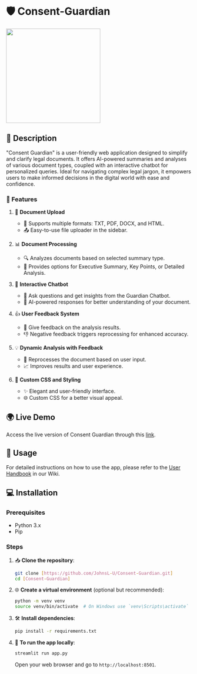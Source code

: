 # 🛡️ Consent-Guardian

<img src="https://github.com/JohnsL-U/Consent-Guardian/assets/93824716/365092b7-f5ab-4807-ac91-043bda15d158" width="256" height="auto"/>

## 📝 Description
"Consent Guardian" is a user-friendly web application designed to simplify and clarify legal documents. It offers AI-powered summaries and analyses of various document types, coupled with an interactive chatbot for personalized queries. Ideal for navigating complex legal jargon, it empowers users to make informed decisions in the digital world with ease and confidence.

### 🌟 Features

1. 📁 **Document Upload**
   - 🚀 Supports multiple formats: TXT, PDF, DOCX, and HTML.
   - 📤 Easy-to-use file uploader in the sidebar.

2. 📊 **Document Processing**
   - 🔍 Analyzes documents based on selected summary type.
   - 📑 Provides options for Executive Summary, Key Points, or Detailed Analysis.

3. 🤖 **Interactive Chatbot**
   - 💬 Ask questions and get insights from the Guardian Chatbot.
   - 🧠 AI-powered responses for better understanding of your document.

4. 👍 **User Feedback System**
   - 👏 Give feedback on the analysis results.
   - 👎 Negative feedback triggers reprocessing for enhanced accuracy.

5. 💡 **Dynamic Analysis with Feedback**
   - 🔄 Reprocesses the document based on user input.
   - 📈 Improves results and user experience.

6. 🎨 **Custom CSS and Styling**
   - ✨ Elegant and user-friendly interface.
   - 🌐 Custom CSS for a better visual appeal.

## 🌍 Live Demo
Access the live version of Consent Guardian through this [link](http://lb1-207137239.eu-central-1.elb.amazonaws.com/).

## 📘 Usage
For detailed instructions on how to use the app, please refer to the [User Handbook](https://github.com/JohnsL-U/Consent-Guardian/wiki/User-Handbook) in our Wiki.

## 💻 Installation

### Prerequisites
- Python 3.x
- Pip

### Steps
1. 📥 **Clone the repository**:
   ```bash
   git clone [https://github.com/JohnsL-U/Consent-Guardian.git]
   cd [Consent-Guardian]
   ```

2. 🌐 **Create a virtual environment** (optional but recommended):
   ```bash
   python -m venv venv
   source venv/bin/activate  # On Windows use `venv\Scripts\activate`
   ```

3. 🛠️ **Install dependencies**:
   ```bash
   pip install -r requirements.txt
   ```
   
4. 🚀 **To run the app locally**:
   ```bash
   streamlit run app.py
   ```
   Open your web browser and go to `http://localhost:8501`.





